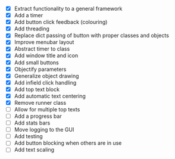 - [x] Extract functionality to a general framework
- [x] Add a timer
- [x] Add button click feedback (colouring)
- [x] Add threading
- [x] Replace dict passing of button with proper classes and objects
- [x] Improve menubar layout
- [x] Abstract timer to class
- [x] Add window title and icon
- [x] Add small buttons
- [x] Objectify parameters
- [x] Generalize object drawing
- [x] Add infield click handling
- [x] Add top text block
- [x] Add automatic text centering
- [x] Remove runner class
- [ ] Allow for multiple top texts
- [ ] Add a progress bar
- [ ] Add stats bars
- [ ] Move logging to the GUI
- [ ] Add testing
- [ ] Add button blocking when others are in use
- [ ] Add text scaling
